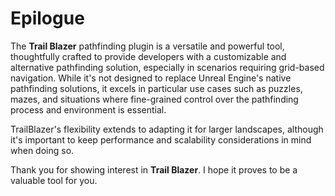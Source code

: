 # Epilogue

The **Trail Blazer** pathfinding plugin is a versatile and powerful tool, thoughtfully crafted to provide developers with a customizable and alternative pathfinding solution, especially in scenarios requiring grid-based navigation. While it's not designed to replace Unreal Engine's native pathfinding solutions, it excels in particular use cases such as puzzles, mazes, and situations where fine-grained control over the pathfinding process and environment is essential.

TrailBlazer's flexibility extends to adapting it for larger landscapes, although it's important to keep performance and scalability considerations in mind when doing so.

Thank you for showing interest in **Trail Blazer**. I hope it proves to be a valuable tool for you.
